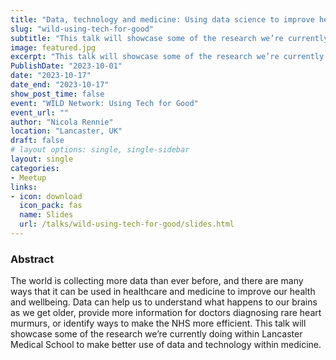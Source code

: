 ```yaml
---
title: "Data, technology and medicine: Using data science to improve health outcomes"
slug: "wild-using-tech-for-good"
subtitle: "This talk will showcase some of the research we’re currently doing within Lancaster Medical School to make better use of data and technology within medicine."
image: featured.jpg
excerpt: "This talk will showcase some of the research we’re currently doing within Lancaster Medical School to make better use of data and technology within medicine."
PublishDate: "2023-10-01"
date: "2023-10-17"
date_end: "2023-10-17"
show_post_time: false
event: "WILD Network: Using Tech for Good"
event_url: ""
author: "Nicola Rennie"
location: "Lancaster, UK"
draft: false
# layout options: single, single-sidebar
layout: single
categories:
- Meetup
links:
- icon: download
  icon_pack: fas
  name: Slides
  url: /talks/wild-using-tech-for-good/slides.html
---
```


### Abstract

The world is collecting more data than ever before, and there are many ways that it can be used in healthcare and medicine to improve our health and wellbeing. Data can help us to understand what happens to our brains as we get older, provide more information for doctors diagnosing rare heart murmurs, or identify ways to make the NHS more efficient. This talk will showcase some of the research we’re currently doing within Lancaster Medical School to make better use of data and technology within medicine.

